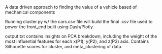 A data driven approach to finding the value of a vehicle based of mechanical components

Running cluster.py w/ the cars.csv file will build the final .csv file used to power the front_end built using Dash/Plotly.

output.txt contains insights on PCA breakdown, including the weight of the most influential features for each x(P1), y(P2), and z(P3) axis. Contains Silhouette scores for cluster, and meta_clustering of data.
